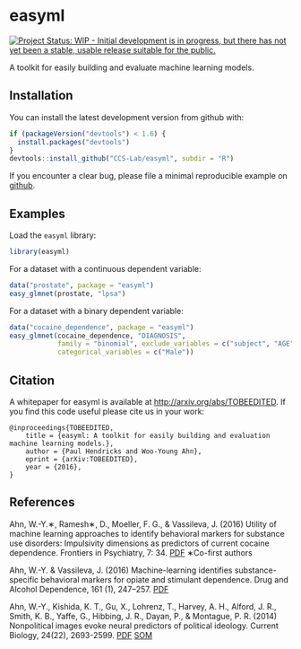<!-- README.md is generated from README.Rmd. Please edit that file -->
easyml
======

[![Project Status: WIP - Initial development is in progress, but there has not yet been a stable, usable release suitable for the public.](http://www.repostatus.org/badges/latest/wip.svg)](http://www.repostatus.org/#wip)

A toolkit for easily building and evaluate machine learning models.

Installation
------------

You can install the latest development version from github with:

``` r
if (packageVersion("devtools") < 1.6) {
  install.packages("devtools")
}
devtools::install_github("CCS-Lab/easyml", subdir = "R")
```

If you encounter a clear bug, please file a minimal reproducible example on [github](https://github.com/CCS-Lab/easyml/issues).

Examples
--------

Load the `easyml` library:

``` r
library(easyml)
```

For a dataset with a continuous dependent variable:

``` r
data("prostate", package = "easyml")
easy_glmnet(prostate, "lpsa")
```

For a dataset with a binary dependent variable:

``` r
data("cocaine_dependence", package = "easyml")
easy_glmnet(cocaine_dependence, "DIAGNOSIS", 
            family = "binomial", exclude_variables = c("subject", "AGE"), 
            categorical_variables = c("Male"))
```

Citation
--------

A whitepaper for easyml is available at <http://arxiv.org/abs/TOBEEDITED>. If you find this code useful please cite us in your work:

    @inproceedings{TOBEEDITED,
        title = {easyml: A toolkit for easily building and evaluation machine learning models.},
        author = {Paul Hendricks and Woo-Young Ahn},
        eprint = {arXiv:TOBEEDITED},
        year = {2016},
    }

References
----------

Ahn, W.-Y.∗, Ramesh∗, D., Moeller, F. G., & Vassileva, J. (2016) Utility of machine learning approaches to identify behavioral markers for substance use disorders: Impulsivity dimensions as predictors of current cocaine dependence. Frontiers in Psychiatry, 7: 34. [PDF](https://u.osu.edu/ccsl/files/2015/08/Ahn2016_Frontiers-26g6nye.pdf) ∗Co-first authors

Ahn, W.-Y. & Vassileva, J. (2016) Machine-learning identifies substance-specific behavioral markers for opiate and stimulant dependence. Drug and Alcohol Dependence, 161 (1), 247–257. [PDF](https://u.osu.edu/ccsl/files/2016/02/Ahn2016_DAD-oftlf3.pdf)

Ahn, W.-Y., Kishida, K. T., Gu, X., Lohrenz, T., Harvey, A. H., Alford, J. R., Smith, K. B., Yaffe, G., Hibbing, J. R., Dayan, P., & Montague, P. R. (2014) Nonpolitical images evoke neural predictors of political ideology. Current Biology, 24(22), 2693-2599. [PDF](https://u.osu.edu/ccsl/files/2015/11/Ahn2014_CB-1l5475k.pdf) [SOM](https://u.osu.edu/ccsl/files/2015/11/Ahn2014_CB_SOM-1xag1ph.pdf)
